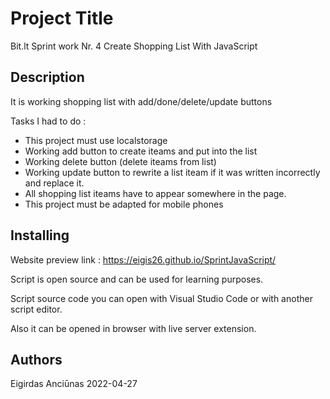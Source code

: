 # Project Title

Bit.lt Sprint work Nr. 4 Create Shopping List With JavaScript

## Description

It is working shopping list with add/done/delete/update buttons  


Tasks I had to do :

* This project must use localstorage
* Working add button to create iteams and put into the list
* Working delete button (delete iteams from list)
* Working update button to rewrite a list iteam if it was written incorrectly and replace it.
* All shopping list iteams have to appear somewhere in the page.
* This project must be adapted for mobile phones

## Installing

Website preview link : https://eigis26.github.io/SprintJavaScript/

Script is open source and can be used for learning purposes.

Script source code you can open with Visual Studio Code or with another script editor.

Also it can be opened in browser with live server extension.

## Authors

Eigirdas Anciūnas 2022-04-27
